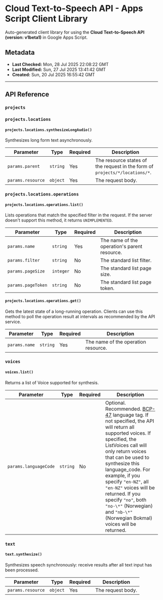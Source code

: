 # Cloud Text-to-Speech API - Apps Script Client Library

Auto-generated client library for using the **Cloud Text-to-Speech API (version: v1beta1)** in Google Apps Script.

## Metadata

- **Last Checked:** Mon, 28 Jul 2025 22:08:22 GMT
- **Last Modified:** Sun, 27 Jul 2025 13:41:42 GMT
- **Created:** Sun, 20 Jul 2025 16:55:42 GMT



---

## API Reference

### `projects`

### `projects.locations`

#### `projects.locations.synthesizeLongAudio()`

Synthesizes long form text asynchronously.

| Parameter | Type | Required | Description |
|---|---|---|---|
| `params.parent` | `string` | Yes | The resource states of the request in the form of `projects/*/locations/*`. |
| `params.resource` | `object` | Yes | The request body. |

### `projects.locations.operations`

#### `projects.locations.operations.list()`

Lists operations that match the specified filter in the request. If the server doesn't support this method, it returns `UNIMPLEMENTED`.

| Parameter | Type | Required | Description |
|---|---|---|---|
| `params.name` | `string` | Yes | The name of the operation's parent resource. |
| `params.filter` | `string` | No | The standard list filter. |
| `params.pageSize` | `integer` | No | The standard list page size. |
| `params.pageToken` | `string` | No | The standard list page token. |

#### `projects.locations.operations.get()`

Gets the latest state of a long-running operation. Clients can use this method to poll the operation result at intervals as recommended by the API service.

| Parameter | Type | Required | Description |
|---|---|---|---|
| `params.name` | `string` | Yes | The name of the operation resource. |

### `voices`

#### `voices.list()`

Returns a list of Voice supported for synthesis.

| Parameter | Type | Required | Description |
|---|---|---|---|
| `params.languageCode` | `string` | No | Optional. Recommended. [BCP-47](https://www.rfc-editor.org/rfc/bcp/bcp47.txt) language tag. If not specified, the API will return all supported voices. If specified, the ListVoices call will only return voices that can be used to synthesize this language_code. For example, if you specify `"en-NZ"`, all `"en-NZ"` voices will be returned. If you specify `"no"`, both `"no-\*"` (Norwegian) and `"nb-\*"` (Norwegian Bokmal) voices will be returned. |

### `text`

#### `text.synthesize()`

Synthesizes speech synchronously: receive results after all text input has been processed.

| Parameter | Type | Required | Description |
|---|---|---|---|
| `params.resource` | `object` | Yes | The request body. |